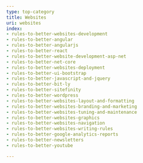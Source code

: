 ```yaml
---
type: top-category
title: Websites
uri: websites
index:
- rules-to-better-websites-development
- rules-to-better-angular
- rules-to-better-angularjs
- rules-to-better-react
- rules-to-better-website-development-asp-net
- rules-to-better-net-core
- rules-to-better-websites-deployment
- rules-to-better-ui-bootstrap
- rules-to-better-javascript-and-jquery
- rules-to-better-bit-ly
- rules-to-better-sitefinity
- rules-to-better-wordpress
- rules-to-better-websites-layout-and-formatting
- rules-to-better-websites-branding-and-marketing
- rules-to-better-websites-tuning-and-maintenance
- rules-to-better-websites-graphics
- rules-to-better-websites-navigation
- rules-to-better-websites-writing-rules
- rules-to-better-google-analytics-reports
- rules-to-better-newsletters
- rules-to-better-youtube

---
```


